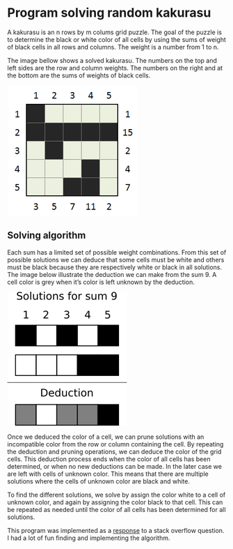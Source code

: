 Program solving random kakurasu
===============================

A kakurasu is an n rows by m colums grid puzzle. The goal of the puzzle is to determine the black 
or white color of all cells by using the sums of weight of black cells in all rows and columns. 
The weight is a number from 1 to n. 
 
The image bellow shows a solved kakurasu. The numbers on the top and left sides are the row and 
column weights. The numbers on the right and at the bottom are the sums of weights of black cells.

![Kakurasu example](Kakurasu_solution.jpg)


Solving algorithm
-----------------

Each sum has a limited set of possible weight combinations. From this set of possible solutions we can 
deduce that some cells must be white and others must be black because they are respectively white or 
black in all solutions. The image below illustrate the deduction we can make from the sum 9. A cell 
color is grey when it’s color is left unknown by the deduction.

![Deduction example](deduction.png)

Once we deduced the color of a cell, we can prune solutions with an incompatible color from the row or 
column containing the cell. By repeating the deduction and pruning operations, we can deduce the color 
of the grid cells. This deduction process ends when the color of all cells has been determined, or when 
no new deductions can be made. In the later case we are left with cells of unknown color. This means 
that there are multiple solutions where the cells of unknown color are black and white.

To find the different solutions, we solve by assign the color white to a cell of unknown color, and 
again by assigning the color black to that cell. This can be repeated as needed until the color of all 
cells has been determined for all solutions.



This program was implemented as a [response](https://stackoverflow.com/a/59126550/75517) to a stack 
overflow question. I had a lot of fun finding and implementing the algorithm. 
